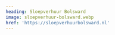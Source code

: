 ```yaml
---
heading: Sloepverhuur Bolsward
image: sloepverhuur-bolsward.webp
href: 'https://sloepverhuurbolsward.nl'
---
```


